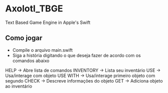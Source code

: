 # Axolotl_TBGE

Text Based Game Engine in Apple's Swift

## Como jogar

* Compile o arquivo main.swift
* Siga a história digitando o que deseja fazer de acordo com os comandos abaixo

HELP -> Abre lista de comandos
INVENTORY -> Lista seu inventário
USE <objeto> -> Usa/interage com objeto
USE <objeto> WITH <objeto> -> Usa/interage primeiro objeto com segundo
CHECK <objeto> -> Descreve informações do objeto
GET <objeto> -> Adiciona objeto ao inventário
